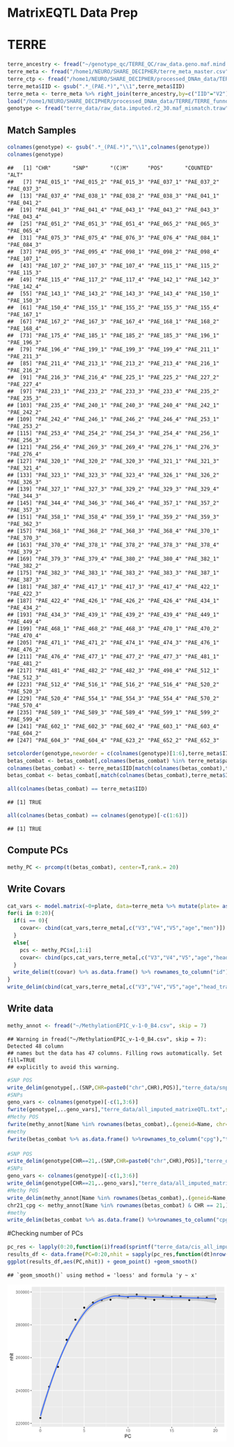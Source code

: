 MatrixEQTL Data Prep
================

# TERRE

``` r
terre_ancestry <- fread("~/genotype_qc/TERRE_QC/raw_data.geno.maf.mind.sex_check.het_filter.ibd_filter.eigenvec")
terre_meta <- fread("/home1/NEURO/SHARE_DECIPHER/terre_meta_master.csv")
terre_ctp <- fread("/home1/NEURO/SHARE_DECIPHER/processed_DNAm_data/TERRE/TERRE_funnorm_processed/meta_TERRE_funnorm_robCTP.txt")
terre_meta$IID <- gsub(".*_(PAE.*)","\\1",terre_meta$IID)
terre_meta <- terre_meta %>% right_join(terre_ancestry,by=c("IID"="V2")) %>% left_join(terre_ctp[,.(patient,CTP_PC1, CTP_PC2, CTP_PC3, CTP_PC4, CTP_PC5)],by="patient")
load("/home1/NEURO/SHARE_DECIPHER/processed_DNAm_data/TERRE/TERRE_funnorm_processed/betas_combat.RData")#betas_combat
genotype <- fread("terre_data/raw_data.imputed.r2_30.maf_mismatch.traw")
```

## Match Samples

``` r
colnames(genotype) <- gsub(".*_(PAE.*)","\\1",colnames(genotype))
colnames(genotype)
```

    ##   [1] "CHR"       "SNP"       "(C)M"      "POS"       "COUNTED"   "ALT"      
    ##   [7] "PAE_015_1" "PAE_015_2" "PAE_015_3" "PAE_037_1" "PAE_037_2" "PAE_037_3"
    ##  [13] "PAE_037_4" "PAE_038_1" "PAE_038_2" "PAE_038_3" "PAE_041_1" "PAE_041_2"
    ##  [19] "PAE_041_3" "PAE_041_4" "PAE_043_1" "PAE_043_2" "PAE_043_3" "PAE_043_4"
    ##  [25] "PAE_051_2" "PAE_051_3" "PAE_051_4" "PAE_065_2" "PAE_065_3" "PAE_065_4"
    ##  [31] "PAE_075_3" "PAE_075_4" "PAE_076_3" "PAE_076_4" "PAE_084_1" "PAE_084_3"
    ##  [37] "PAE_095_3" "PAE_095_4" "PAE_098_1" "PAE_098_2" "PAE_098_4" "PAE_107_1"
    ##  [43] "PAE_107_2" "PAE_107_3" "PAE_107_4" "PAE_115_1" "PAE_115_2" "PAE_115_3"
    ##  [49] "PAE_115_4" "PAE_117_2" "PAE_117_4" "PAE_142_1" "PAE_142_3" "PAE_142_4"
    ##  [55] "PAE_143_1" "PAE_143_2" "PAE_143_3" "PAE_143_4" "PAE_150_1" "PAE_150_3"
    ##  [61] "PAE_150_4" "PAE_155_1" "PAE_155_2" "PAE_155_3" "PAE_155_4" "PAE_167_1"
    ##  [67] "PAE_167_2" "PAE_167_3" "PAE_167_4" "PAE_168_1" "PAE_168_2" "PAE_168_4"
    ##  [73] "PAE_175_4" "PAE_185_1" "PAE_185_2" "PAE_185_3" "PAE_196_1" "PAE_196_3"
    ##  [79] "PAE_196_4" "PAE_199_1" "PAE_199_3" "PAE_199_4" "PAE_211_1" "PAE_211_3"
    ##  [85] "PAE_211_4" "PAE_213_1" "PAE_213_2" "PAE_213_4" "PAE_216_1" "PAE_216_2"
    ##  [91] "PAE_216_3" "PAE_216_4" "PAE_225_1" "PAE_225_2" "PAE_227_2" "PAE_227_4"
    ##  [97] "PAE_233_1" "PAE_233_2" "PAE_233_3" "PAE_233_4" "PAE_235_2" "PAE_235_3"
    ## [103] "PAE_235_4" "PAE_240_1" "PAE_240_3" "PAE_240_4" "PAE_242_1" "PAE_242_2"
    ## [109] "PAE_242_4" "PAE_246_1" "PAE_246_2" "PAE_246_4" "PAE_253_1" "PAE_253_2"
    ## [115] "PAE_253_4" "PAE_254_2" "PAE_254_3" "PAE_254_4" "PAE_256_1" "PAE_256_3"
    ## [121] "PAE_256_4" "PAE_269_3" "PAE_269_4" "PAE_276_1" "PAE_276_3" "PAE_276_4"
    ## [127] "PAE_320_1" "PAE_320_2" "PAE_320_3" "PAE_321_1" "PAE_321_3" "PAE_321_4"
    ## [133] "PAE_323_1" "PAE_323_3" "PAE_323_4" "PAE_326_1" "PAE_326_2" "PAE_326_3"
    ## [139] "PAE_327_1" "PAE_327_3" "PAE_329_2" "PAE_329_3" "PAE_329_4" "PAE_344_3"
    ## [145] "PAE_344_4" "PAE_346_3" "PAE_346_4" "PAE_357_1" "PAE_357_2" "PAE_357_3"
    ## [151] "PAE_358_1" "PAE_358_4" "PAE_359_1" "PAE_359_2" "PAE_359_3" "PAE_362_3"
    ## [157] "PAE_368_1" "PAE_368_2" "PAE_368_3" "PAE_368_4" "PAE_370_1" "PAE_370_3"
    ## [163] "PAE_370_4" "PAE_378_1" "PAE_378_2" "PAE_378_3" "PAE_378_4" "PAE_379_2"
    ## [169] "PAE_379_3" "PAE_379_4" "PAE_380_2" "PAE_380_4" "PAE_382_1" "PAE_382_2"
    ## [175] "PAE_382_3" "PAE_383_1" "PAE_383_2" "PAE_383_3" "PAE_387_1" "PAE_387_3"
    ## [181] "PAE_387_4" "PAE_417_1" "PAE_417_3" "PAE_417_4" "PAE_422_1" "PAE_422_3"
    ## [187] "PAE_422_4" "PAE_426_1" "PAE_426_2" "PAE_426_4" "PAE_434_1" "PAE_434_2"
    ## [193] "PAE_434_3" "PAE_439_1" "PAE_439_2" "PAE_439_4" "PAE_449_1" "PAE_449_4"
    ## [199] "PAE_468_1" "PAE_468_2" "PAE_468_3" "PAE_470_1" "PAE_470_2" "PAE_470_4"
    ## [205] "PAE_471_1" "PAE_471_2" "PAE_474_1" "PAE_474_3" "PAE_476_1" "PAE_476_2"
    ## [211] "PAE_476_4" "PAE_477_1" "PAE_477_2" "PAE_477_3" "PAE_481_1" "PAE_481_2"
    ## [217] "PAE_481_4" "PAE_482_2" "PAE_482_3" "PAE_498_4" "PAE_512_1" "PAE_512_3"
    ## [223] "PAE_512_4" "PAE_516_1" "PAE_516_2" "PAE_516_4" "PAE_520_2" "PAE_520_3"
    ## [229] "PAE_520_4" "PAE_554_1" "PAE_554_3" "PAE_554_4" "PAE_570_2" "PAE_570_4"
    ## [235] "PAE_589_1" "PAE_589_3" "PAE_589_4" "PAE_599_1" "PAE_599_2" "PAE_599_4"
    ## [241] "PAE_602_1" "PAE_602_3" "PAE_602_4" "PAE_603_1" "PAE_603_4" "PAE_604_2"
    ## [247] "PAE_604_3" "PAE_604_4" "PAE_623_2" "PAE_652_2" "PAE_652_3"

``` r
setcolorder(genotype,neworder = c(colnames(genotype)[1:6],terre_meta$IID))
betas_combat <- betas_combat[,colnames(betas_combat) %in% terre_meta$patient]
colnames(betas_combat) <- terre_meta$IID[match(colnames(betas_combat),terre_meta$patient)]
betas_combat <- betas_combat[,match(colnames(betas_combat),terre_meta$IID)]
```

``` r
all(colnames(betas_combat) == terre_meta$IID)
```

    ## [1] TRUE

``` r
all(colnames(betas_combat) == colnames(genotype)[-c(1:6)])
```

    ## [1] TRUE

## Compute PCs

``` r
methy_PC <- prcomp(t(betas_combat), center=T,rank.= 20)
```

## Write Covars

``` r
cat_vars <- model.matrix(~0+plate, data=terre_meta %>% mutate(plate= as.factor(plate)))
for(i in 0:20){
  if(i == 0){
    covar<- cbind(cat_vars,terre_meta[,c("V3","V4","V5","age","men")])
  }
  else{
    pcs <- methy_PC$x[,1:i]
    covar<- cbind(pcs,cat_vars,terre_meta[,c("V3","V4","V5","age","head_trauma_loc","men")])
  }
  write_delim(t(covar) %>% as.data.frame() %>% rownames_to_column("id"),sprintf("terre_data/covariates_%d_methy_PC.txt",i))
}
write_delim(cbind(cat_vars,terre_meta[,c("V3","V4","V5","age","head_trauma_loc","men","CTP_PC1", "CTP_PC2", "CTP_PC3", "CTP_PC4", "CTP_PC5")]),"terre_data/covariates_CTP.txt")
```

## Write data

``` r
methy_annot <- fread("~/MethylationEPIC_v-1-0_B4.csv", skip = 7)
```

    ## Warning in fread("~/MethylationEPIC_v-1-0_B4.csv", skip = 7): Detected 48 column
    ## names but the data has 47 columns. Filling rows automatically. Set fill=TRUE
    ## explicitly to avoid this warning.

``` r
#SNP POS
write_delim(genotype[,.(SNP,CHR=paste0("chr",CHR),POS)],"terre_data/snp_pos.txt")
#SNPs
geno_vars <- colnames(genotype)[-c(1,3:6)]
fwrite(genotype[,..geno_vars],"terre_data/all_imputed_matrixeQTL.txt",sep = " ",quote = F)
#Methy POS
fwrite(methy_annot[Name %in% rownames(betas_combat),.(geneid=Name, chr=paste0("chr",CHR),s1=MAPINFO,s2=MAPINFO)], "terre_data/probe_pos.txt",sep = " ",quote=F)
#methy
fwrite(betas_combat %>% as.data.frame() %>%rownames_to_column("cpg"),"terre_data/methylation_combat.txt",sep=" ",quote=F)

#SNP POS
write_delim(genotype[CHR==21,.(SNP,CHR=paste0("chr",CHR),POS)],"terre_data/snp_pos_chr21.txt")
#SNPs
geno_vars <- colnames(genotype)[-c(1,3:6)]
write_delim(genotype[CHR==21,..geno_vars],"terre_data/all_imputed_matrixeQTL_chr21.txt")
#Methy POS
write_delim(methy_annot[Name %in% rownames(betas_combat),.(geneid=Name, chr=paste0("chr",CHR),s1=MAPINFO,s2=MAPINFO)][chr=="chr21"], "terre_data/probe_pos_chr21.txt")
chr21_cpg <- methy_annot[Name %in% rownames(betas_combat) & CHR == 21,]$Name
#methy
write_delim(betas_combat %>% as.data.frame() %>%rownames_to_column("cpg") %>% filter(cpg %in% chr21_cpg),"terre_data/methylation_combat_chr21.txt")
```

\#Checking number of PCs

``` r
pc_res <- lapply(0:20,function(i)fread(sprintf("terre_data/cis_all_impute_mQTL_results_%d_methy_PC_chr21.txt",i)))
results_df <- data.frame(PC=0:20,nhit = sapply(pc_res,function(dt)nrow(dt[FDR < 0.05])))
ggplot(results_df,aes(PC,nhit)) + geom_point() +geom_smooth()
```

    ## `geom_smooth()` using method = 'loess' and formula 'y ~ x'

![](data_prep_matrixeqtl_files/figure-gfm/unnamed-chunk-8-1.png)<!-- -->
